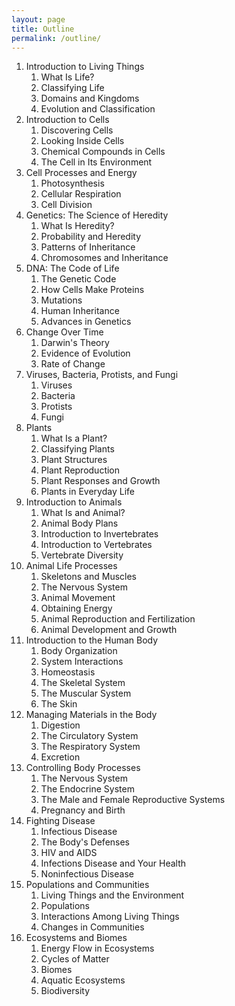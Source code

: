 ```yaml
---
layout: page
title: Outline
permalink: /outline/
---
```


1. Introduction to Living Things
   1. What Is Life?
   2. Classifying Life
   3. Domains and Kingdoms
   4. Evolution and Classification
2. Introduction to Cells
   1. Discovering Cells
   2. Looking Inside Cells
   3. Chemical Compounds in Cells
   4. The Cell in Its Environment
3. Cell Processes and Energy
   1. Photosynthesis
   2. Cellular Respiration
   3. Cell Division
4. Genetics: The Science of Heredity
   1. What Is Heredity?
   2. Probability and Heredity
   3. Patterns of Inheritance
   4. Chromosomes and Inheritance
5. DNA: The Code of Life
   1. The Genetic Code
   2. How Cells Make Proteins
   3. Mutations
   4. Human Inheritance
   5. Advances in Genetics
6. Change Over Time
   1. Darwin's Theory
   2. Evidence of Evolution
   3. Rate of Change
7. Viruses, Bacteria, Protists, and Fungi
   1. Viruses
   2. Bacteria
   3. Protists
   4. Fungi
8. Plants
   1. What Is a Plant?
   2. Classifying Plants
   3. Plant Structures
   4. Plant Reproduction
   5. Plant Responses and Growth
   6. Plants in Everyday Life
9. Introduction to Animals
   1. What Is and Animal?
   2. Animal Body Plans
   3. Introduction to Invertebrates
   4. Introduction to Vertebrates
   5. Vertebrate Diversity
10. Animal Life Processes
    1. Skeletons and Muscles
    2. The Nervous System
    3. Animal Movement
    4. Obtaining Energy
    5. Animal Reproduction and Fertilization
    6. Animal Development and Growth
11. Introduction to the Human Body
    1. Body Organization
    2. System Interactions
    3. Homeostasis
    4. The Skeletal System
    5. The Muscular System
    6. The Skin
12. Managing Materials in the Body
    1. Digestion
    2. The Circulatory System
    3. The Respiratory System
    4. Excretion
13. Controlling Body Processes
    1. The Nervous System
    2. The Endocrine System
    3. The Male and Female Reproductive Systems
    4. Pregnancy and Birth
14. Fighting Disease
    1. Infectious Disease
    2. The Body's Defenses
    3. HIV and AIDS
    4. Infections Disease and Your Health
    5. Noninfectious Disease
15. Populations and Communities
    1. Living Things and the Environment
    2. Populations
    3. Interactions Among Living Things
    4. Changes in Communities
16. Ecosystems and Biomes
    1. Energy Flow in Ecosystems
    2. Cycles of Matter
    3. Biomes
    4. Aquatic Ecosystems
    5. Biodiversity
